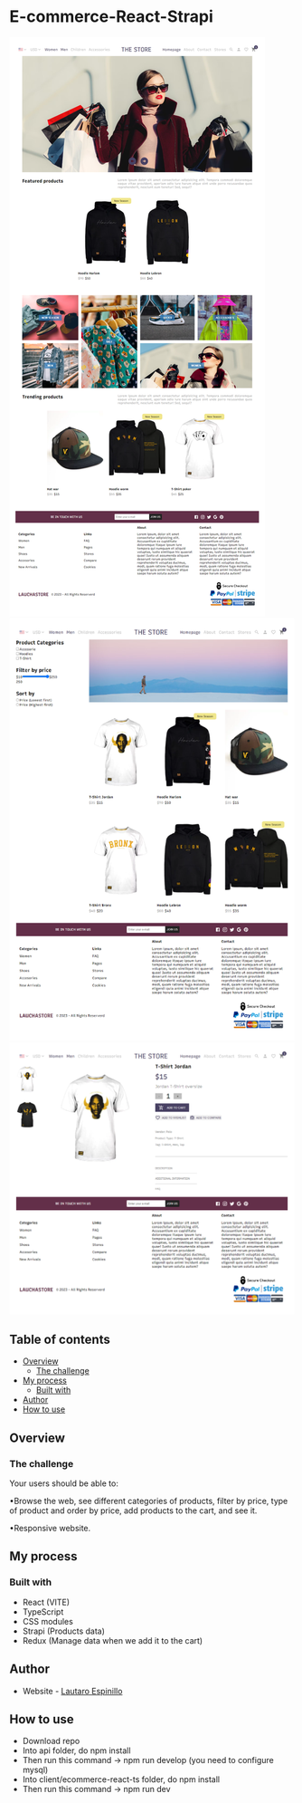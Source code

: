 # E-commerce-React-Strapi

![Design preview](./assets/preview1.png)
![Design preview](./assets/preview2.png)
![Design preview](./assets/preview3.png)

## Table of contents

- [Overview](#overview)
  - [The challenge](#the-challenge)
- [My process](#my-process)
  - [Built with](#built-with)
- [Author](#author)
- [How to use](#how-to-use)

## Overview

### The challenge

Your users should be able to:

•Browse the web, see different categories of products, filter by price, type of product and order by price, add products to the cart, and see it.

•Responsive website.

## My process

### Built with

- React (VITE)
- TypeScript
- CSS modules
- Strapi (Products data)
- Redux (Manage data when we add it to the cart)

## Author

- Website - [Lautaro Espinillo](https://thelaucha.github.io/lautaro_espinillo_portfolio/)

## How to use
- Download repo
- Into api folder, do npm install
- Then run this command -> npm run develop (you need to configure mysql)
- Into client/ecommerce-react-ts folder, do npm install
- Then run this command -> npm run dev
